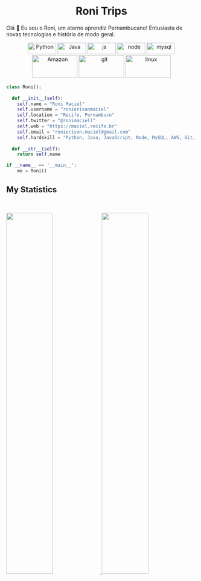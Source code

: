 <h1 align="center">
  <b>Roni Trips</b>
</h1>

Olá 👋 Eu sou o Roni, um eterno aprendiz Pernambucano! Entusiasta de novas tecnologias e história de modo geral.
<br>

<p>
<div align="center">
  <img src="https://www.vectorlogo.zone/logos/python/python-horizontal.svg" alt="Python" width="75" height="30"/>
  <img src="https://www.vectorlogo.zone/logos/java/java-horizontal.svg" alt="Java" width="75" height="30"/>
  <img src="https://www.vectorlogo.zone/logos/javascript/javascript-horizontal.svg" alt="js" width="75" height="30"/>
  <img src="https://www.vectorlogo.zone/logos/nodejs/nodejs-horizontal.svg" alt="node" width="75" height="30"/>
  <img src="https://www.vectorlogo.zone/logos/mysql/mysql-horizontal.svg" alt="mysql" width="75" height="30"/>
  <img src="https://www.vectorlogo.zone/logos/amazon_aws/amazon_aws-ar21.svg" alt="Amazon" width="120" height="60"/>
  <img src="https://www.vectorlogo.zone/logos/git-scm/git-scm-ar21.svg" alt="git" width="120" height="60"/>
  <img src="https://www.vectorlogo.zone/logos/linux/linux-ar21.svg" alt="linux" width="120" height="60"/>
</div>
</p>

```python
class Roni():
    
  def __init__(self):
    self.name = "Roni Maciel"
    self.username = "ronierisonmaciel"
    self.location = "Recife, Pernambuco"
    self.twitter = "@ronimaciell"
    self.web = "https://maciel.recife.br"
    self.email = "ronierison.maciel@gmail.com"
    self.hardskill = "Python, Java, JavaScript, Node, MySQL, AWS, Git, Linux"
  
  def __str__(self):
    return self.name

if __name__ == '__main__':
    me = Roni()
```

<!--
<div align="center">
  <a href="https://open.spotify.com/user/ronierison.maciel">
    <img src="https://spotify-readme-theta-virid.vercel.app/api?scan=true&theme=dark" width="240px">
  </a>
</div>
-->

## My Statistics

<br/>
<p align="left">
  <a href="https://maciel.recife.br">
  <img width="49.5%" src="https://github-readme-stats.vercel.app/api?username=ronierisonmaciel&show_icons=true&theme=prussian&hide_border=true" />
    <img width="49.5%" src="https://github-readme-streak-stats.herokuapp.com/?user=ronierisonmaciel&theme=prussian&hide_border=true" />
  </a>
</p>
<br>
